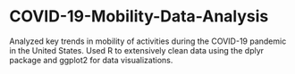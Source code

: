 # COVID-19-Mobility-Data-Analysis
Analyzed key trends in mobility of activities during the COVID-19 pandemic in the United States. 
Used R to extensively clean data using the dplyr package and ggplot2 for data visualizations.
